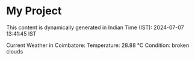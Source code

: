 # My Project

This content is dynamically generated in Indian Time (IST): 2024-07-07 13:41:45 IST


Current Weather in Coimbatore:
Temperature: 28.88 °C
Condition: broken clouds
